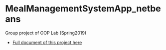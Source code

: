 # MealManagementSystemApp_netbeans
 Group project of OOP Lab (Spring2019)
 
 * [Full document of this project here](https://drive.google.com/file/d/1M2tgReQhKTXz73oNB4g2ZfdzSI6iYAie/view)
